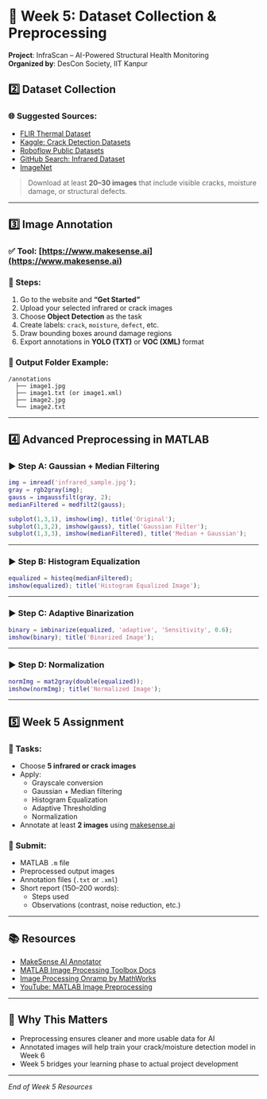 
# 📅 Week 5: Dataset Collection & Preprocessing

**Project**: InfraScan – AI-Powered Structural Health Monitoring  
**Organized by**: DesCon Society, IIT Kanpur

## 2️⃣ Dataset Collection

### 🌐 Suggested Sources:
- [FLIR Thermal Dataset](https://www.flir.com/oem/adas/adas-dataset-form/)
- [Kaggle: Crack Detection Datasets](https://www.kaggle.com/search?q=crack+infrared+image)
- [Roboflow Public Datasets](https://public.roboflow.com)
- [GitHub Search: Infrared Dataset](https://github.com/search?q=infrared+thermal+image+dataset)
- [ImageNet](https://image-net.org)

> Download at least **20–30 images** that include visible cracks, moisture damage, or structural defects.

---

## 3️⃣ Image Annotation

### ✅ Tool: [https://www.makesense.ai](https://www.makesense.ai)

### 🧭 Steps:
1. Go to the website and **“Get Started”**
2. Upload your selected infrared or crack images
3. Choose **Object Detection** as the task
4. Create labels: `crack`, `moisture`, `defect`, etc.
5. Draw bounding boxes around damage regions
6. Export annotations in **YOLO (TXT)** or **VOC (XML)** format

### 📁 Output Folder Example:
```
/annotations
  ├── image1.jpg
  ├── image1.txt (or image1.xml)
  ├── image2.jpg
  └── image2.txt
```

---

## 4️⃣ Advanced Preprocessing in MATLAB

### ▶️ Step A: Gaussian + Median Filtering

```matlab
img = imread('infrared_sample.jpg');
gray = rgb2gray(img);
gauss = imgaussfilt(gray, 2);
medianFiltered = medfilt2(gauss);

subplot(1,3,1), imshow(img), title('Original');
subplot(1,3,2), imshow(gauss), title('Gaussian Filter');
subplot(1,3,3), imshow(medianFiltered), title('Median + Gaussian');
```

---

### ▶️ Step B: Histogram Equalization

```matlab
equalized = histeq(medianFiltered);
imshow(equalized); title('Histogram Equalized Image');
```

---

### ▶️ Step C: Adaptive Binarization

```matlab
binary = imbinarize(equalized, 'adaptive', 'Sensitivity', 0.6);
imshow(binary); title('Binarized Image');
```

---

### ▶️ Step D: Normalization

```matlab
normImg = mat2gray(double(equalized));
imshow(normImg); title('Normalized Image');
```

---

## 5️⃣ Week 5 Assignment

### 🧪 Tasks:
- Choose **5 infrared or crack images**
- Apply:
  - Grayscale conversion
  - Gaussian + Median filtering
  - Histogram Equalization
  - Adaptive Thresholding
  - Normalization
- Annotate at least **2 images** using [makesense.ai](https://www.makesense.ai)

### 📄 Submit:
- MATLAB `.m` file
- Preprocessed output images
- Annotation files (`.txt` or `.xml`)
- Short report (150–200 words):
  - Steps used
  - Observations (contrast, noise reduction, etc.)

---

## 📚 Resources

- [MakeSense AI Annotator](https://www.makesense.ai)
- [MATLAB Image Processing Toolbox Docs](https://www.mathworks.com/help/images/)
- [Image Processing Onramp by MathWorks](https://matlabacademy.mathworks.com/details/image-processing-onramp/getting-started)
- [YouTube: MATLAB Image Preprocessing](https://www.youtube.com/watch?v=Q59sN8n2wJk)

---

## 🧠 Why This Matters

- Preprocessing ensures cleaner and more usable data for AI
- Annotated images will help train your crack/moisture detection model in Week 6
- Week 5 bridges your learning phase to actual project development

---

_End of Week 5 Resources_
